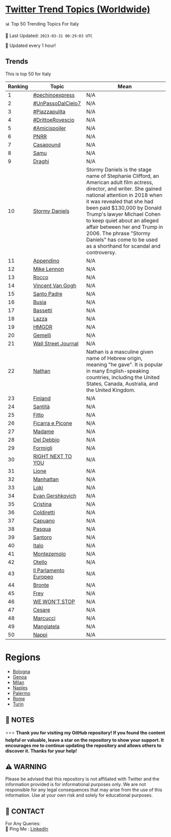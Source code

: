 [Twitter Trend Topics (Worldwide)](https://github.com/ErcinDedeoglu/Twitter-Trend-Topics)
==========


📊 Top 50 Trending Topics For Italy

📆 Last Updated: `2023-03-31 00:29:03 UTC`

🔧 Updated every 1 hour!


## Trends

This is top 50 for Italy

| Ranking | Topic | Mean |
| ------- | ------------ | ------------ |
| 1 | [#pechinoexpress](http://twitter.com/search?q=%23pechinoexpress) | N/A |
| 2 | [#UnPassoDalCielo7](http://twitter.com/search?q=%23UnPassoDalCielo7) | N/A |
| 3 | [#Piazzapulita](http://twitter.com/search?q=%23Piazzapulita) | N/A |
| 4 | [#DrittoeRovescio](http://twitter.com/search?q=%23DrittoeRovescio) | N/A |
| 5 | [#Amicispoiler](http://twitter.com/search?q=%23Amicispoiler) | N/A |
| 6 | [PNRR](http://twitter.com/search?q=PNRR) | N/A |
| 7 | [Casapound](http://twitter.com/search?q=Casapound) | N/A |
| 8 | [Samu](http://twitter.com/search?q=Samu) | N/A |
| 9 | [Draghi](http://twitter.com/search?q=Draghi) | N/A |
| 10 | [Stormy Daniels](http://twitter.com/search?q=Stormy+Daniels) | Stormy Daniels is the stage name of Stephanie Clifford, an American adult film actress, director, and writer. She gained national attention in 2018 when it was revealed that she had been paid $130,000 by Donald Trump's lawyer Michael Cohen to keep quiet about an alleged affair between her and Trump in 2006. The phrase "Stormy Daniels" has come to be used as a shorthand for scandal and controversy. |
| 11 | [Appendino](http://twitter.com/search?q=Appendino) | N/A |
| 12 | [Mike Lennon](http://twitter.com/search?q=Mike+Lennon) | N/A |
| 13 | [Rocco](http://twitter.com/search?q=Rocco) | N/A |
| 14 | [Vincent Van Gogh](http://twitter.com/search?q=Vincent+Van+Gogh) | N/A |
| 15 | [Santo Padre](http://twitter.com/search?q=Santo+Padre) | N/A |
| 16 | [Busia](http://twitter.com/search?q=Busia) | N/A |
| 17 | [Bassetti](http://twitter.com/search?q=Bassetti) | N/A |
| 18 | [Lazza](http://twitter.com/search?q=Lazza) | N/A |
| 19 | [HMGDR](http://twitter.com/search?q=HMGDR) | N/A |
| 20 | [Gemelli](http://twitter.com/search?q=Gemelli) | N/A |
| 21 | [Wall Street Journal](http://twitter.com/search?q=Wall+Street+Journal) | N/A |
| 22 | [Nathan](http://twitter.com/search?q=Nathan) | Nathan is a masculine given name of Hebrew origin, meaning "he gave". It is popular in many English-speaking countries, including the United States, Canada, Australia, and the United Kingdom. |
| 23 | [Finland](http://twitter.com/search?q=Finland) | N/A |
| 24 | [Santità](http://twitter.com/search?q=Santit%c3%a0) | N/A |
| 25 | [Fitto](http://twitter.com/search?q=Fitto) | N/A |
| 26 | [Ficarra e Picone](http://twitter.com/search?q=Ficarra+e+Picone) | N/A |
| 27 | [Madame](http://twitter.com/search?q=Madame) | N/A |
| 28 | [Del Debbio](http://twitter.com/search?q=Del+Debbio) | N/A |
| 29 | [Formigli](http://twitter.com/search?q=Formigli) | N/A |
| 30 | [RIGHT NEXT TO YOU](http://twitter.com/search?q=RIGHT+NEXT+TO+YOU) | N/A |
| 31 | [Lione](http://twitter.com/search?q=Lione) | N/A |
| 32 | [Manhattan](http://twitter.com/search?q=Manhattan) | N/A |
| 33 | [Loki](http://twitter.com/search?q=Loki) | N/A |
| 34 | [Evan Gershkovich](http://twitter.com/search?q=Evan+Gershkovich) | N/A |
| 35 | [Cristina](http://twitter.com/search?q=Cristina) | N/A |
| 36 | [Coldiretti](http://twitter.com/search?q=Coldiretti) | N/A |
| 37 | [Capuano](http://twitter.com/search?q=Capuano) | N/A |
| 38 | [Pasqua](http://twitter.com/search?q=Pasqua) | N/A |
| 39 | [Santoro](http://twitter.com/search?q=Santoro) | N/A |
| 40 | [Italo](http://twitter.com/search?q=Italo) | N/A |
| 41 | [Montezemolo](http://twitter.com/search?q=Montezemolo) | N/A |
| 42 | [Otello](http://twitter.com/search?q=Otello) | N/A |
| 43 | [Il Parlamento Europeo](http://twitter.com/search?q=Il+Parlamento+Europeo) | N/A |
| 44 | [Bronte](http://twitter.com/search?q=Bronte) | N/A |
| 45 | [Frey](http://twitter.com/search?q=Frey) | N/A |
| 46 | [WE WON'T STOP](http://twitter.com/search?q=WE+WON%27T+STOP) | N/A |
| 47 | [Cesare](http://twitter.com/search?q=Cesare) | N/A |
| 48 | [Marcucci](http://twitter.com/search?q=Marcucci) | N/A |
| 49 | [Mangiatela](http://twitter.com/search?q=Mangiatela) | N/A |
| 50 | [Nappi](http://twitter.com/search?q=Nappi) | N/A |



# Regions

* [Bologna](</Italy/Bologna.md>)
* [Genoa](</Italy/Genoa.md>)
* [Milan](</Italy/Milan.md>)
* [Naples](</Italy/Naples.md>)
* [Palermo](</Italy/Palermo.md>)
* [Rome](</Italy/Rome.md>)
* [Turin](</Italy/Turin.md>)



## 📝 NOTES

⭐⭐⭐ **Thank you for visiting my GitHub repository! If you found the content helpful or valuable, leave a star on the repository to show your support. It encourages me to continue updating the repository and allows others to discover it. Thanks for your help!**


## ⚠️ WARNING

Please be advised that this repository is not affiliated with Twitter and the information provided is for informational purposes only. We are not responsible for any legal consequences that may arise from the use of this information. Use at your own risk and solely for educational purposes.


## 📨 CONTACT

 For Any Queries:  
            🏓 Ping Me : [LinkedIn](https://www.linkedin.com/in/ercindedeoglu/)
